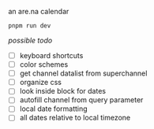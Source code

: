an are.na calendar

```
pnpm run dev
```

*possible todo*
- [ ] keyboard shortcuts
- [ ] color schemes
- [ ] get channel datalist from superchannel
- [ ] organize css
- [ ] look inside block for dates
- [ ] autofill channel from query parameter
- [ ] local date formatting
- [ ] all dates relative to local timezone
